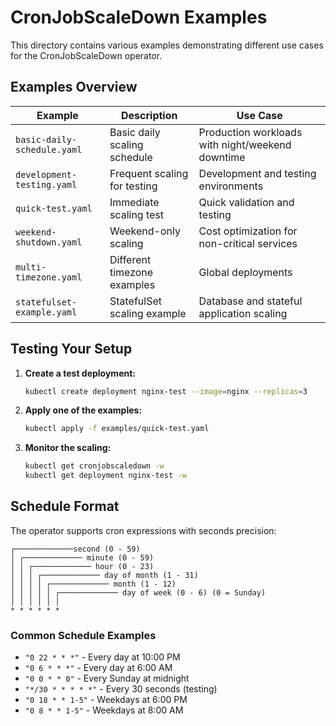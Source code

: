 # CronJobScaleDown Examples

This directory contains various examples demonstrating different use cases for the CronJobScaleDown operator.

## Examples Overview

| Example | Description | Use Case |
|---------|-------------|----------|
| `basic-daily-schedule.yaml` | Basic daily scaling schedule | Production workloads with night/weekend downtime |
| `development-testing.yaml` | Frequent scaling for testing | Development and testing environments |
| `quick-test.yaml` | Immediate scaling test | Quick validation and testing |
| `weekend-shutdown.yaml` | Weekend-only scaling | Cost optimization for non-critical services |
| `multi-timezone.yaml` | Different timezone examples | Global deployments |
| `statefulset-example.yaml` | StatefulSet scaling example | Database and stateful application scaling |

## Testing Your Setup

1. **Create a test deployment:**
   ```bash
   kubectl create deployment nginx-test --image=nginx --replicas=3
   ```

2. **Apply one of the examples:**
   ```bash
   kubectl apply -f examples/quick-test.yaml
   ```

3. **Monitor the scaling:**
   ```bash
   kubectl get cronjobscaledown -w
   kubectl get deployment nginx-test -w
   ```

## Schedule Format

The operator supports cron expressions with seconds precision:
```
┌─────────────second (0 - 59)
│ ┌───────────── minute (0 - 59)
│ │ ┌───────────── hour (0 - 23)
│ │ │ ┌───────────── day of month (1 - 31)
│ │ │ │ ┌───────────── month (1 - 12)
│ │ │ │ │ ┌───────────── day of week (0 - 6) (0 = Sunday)
│ │ │ │ │ │
* * * * * *
```

### Common Schedule Examples

- `"0 22 * * *"` - Every day at 10:00 PM
- `"0 6 * * *"` - Every day at 6:00 AM  
- `"0 0 * * 0"` - Every Sunday at midnight
- `"*/30 * * * * *"` - Every 30 seconds (testing)
- `"0 18 * * 1-5"` - Weekdays at 6:00 PM
- `"0 8 * * 1-5"` - Weekdays at 8:00 AM
